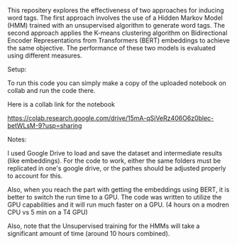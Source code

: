 This repositery explores the effectiveness of two approaches for inducing word tags.
The first approach involves the use of a Hidden Markov Model (HMM) trained with an unsupervised algorithm to generate word tags.
The second approach applies the K-means clustering algorithm on Bidirectional Encoder Representations from Transformers (BERT) embeddings to achieve the same objective.
The performance of these two models is evaluated using different measures.

Setup:

To run this code you can simply make a copy of the uploaded notebook on collab and run the code there.

Here is a collab link for the notebook

https://colab.research.google.com/drive/15mA-qSjVeRz406O6z0blec-betWLsM-9?usp=sharing


Notes: 

I used Google Drive to load and save the dataset and intermediate results (like embeddings).
For the code to work, either the same folders must be replicated in one's google drive, or the pathes should be adjusted properly to account for this.

Also, when you reach the part with getting the embeddings using BERT, it is better to switch the run time to a GPU.
The code was written to utilize the GPU capabilities and it will run much faster on a GPU. (4 hours on a modren CPU vs 5 min on a T4 GPU)

Also, note that the Unsupervised training for the HMMs will take a significant amount of time (around 10 hours combined).
